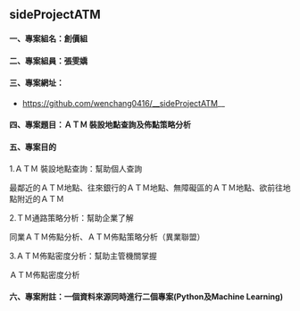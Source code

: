 ## sideProjectATM
#### 一、專案組名：創價組
#### 二、專案組員：張雯嬌
#### 三、專案網址：
- https://github.com/wenchang0416/__sideProjectATM__
#### 四、專案題目：ＡＴＭ 裝設地點查詢及佈點策略分析
#### 五、專案目的

 1.ＡＴＭ 裝設地點查詢：幫助個人查詢

   最鄰近的ＡＴＭ地點、往來銀行的ＡＴＭ地點、無障礙區的ＡＴＭ地點、欲前往地點附近的ＡＴＭ

 2.ＴＭ通路策略分析：幫助企業了解

   同業ＡＴＭ佈點分析、ＡＴＭ佈點策略分析（異業聯盟）

 3.ＡＴＭ佈點密度分析：幫助主管機關掌握

   ＡＴＭ佈點密度分析

#### 六、專案附註：一個資料來源同時進行二個專案(Python及Machine Learning)
